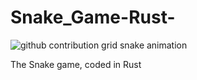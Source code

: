 # Snake_Game-Rust-
<picture>
  <source
    media="(prefers-color-scheme: dark)"
    srcset="https://raw.githubusercontent.com/coolkidwrik/snk/output/github-contribution-grid-snake-dark.svg"
  />
  <source
    media="(prefers-color-scheme: light)"
    srcset="https://raw.githubusercontent.com/coolkidwrik/snk/output/github-contribution-grid-snake.svg"
  />
  <img
    alt="github contribution grid snake animation"
    src="https://raw.githubusercontent.com/coolkidwrik/snk/output/github-contribution-grid-snake.svg"
  />
</picture>


The Snake game, coded in Rust
